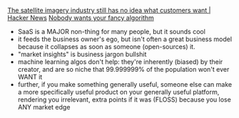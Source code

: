 
[The satellite imagery industry still has no idea what customers want | Hacker News](https://news.ycombinator.com/item?id=31074177)
[Nobody wants your fancy algorithm](https://joemorrison.substack.com/p/nobody-wants-your-fancy-algorithm)
- SaaS is a MAJOR non-thing for many people, but it sounds cool
- it feeds the business owner's ego, but isn't often a great business model because it collapses as soon as someone (open-sources) it.
- "market insights" is business jargon bullshit
- machine learning algos don't help: they're inherently (biased) by their creator, and are so niche that 99.999999% of the population won't ever WANT it
- further, if you make something generally useful, someone else can make a more specifically useful product on your generally useful platform, rendering you irrelevant, extra points if it was (FLOSS) because you lose ANY market edge

